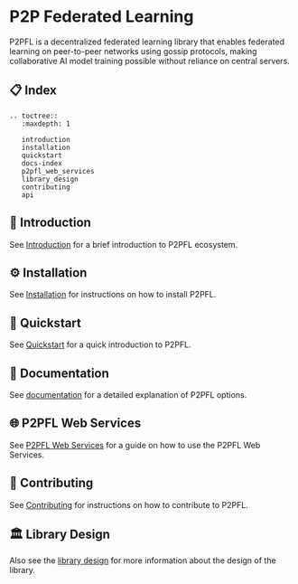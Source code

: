 # P2P Federated Learning

P2PFL is a decentralized federated learning library that enables federated learning on peer-to-peer networks using gossip protocols, making collaborative AI model training possible without reliance on central servers.

## 📋 Index

```{eval-rst}
.. toctree::
   :maxdepth: 1

   introduction
   installation
   quickstart
   docs-index
   p2pfl_web_services
   library_design
   contributing
   api
```


## 📘 Introduction

See [Introduction](introduction.md) for a brief introduction to P2PFL ecosystem.

## ⚙️ Installation

See [Installation](installation.md) for instructions on how to install P2PFL.

## 🚀 Quickstart

See [Quickstart](quickstart.md) for a quick introduction to P2PFL.

## 📖 Documentation

See [documentation](docs-index.md) for a detailed explanation of P2PFL options.

## 🌐 P2PFL Web Services

See [P2PFL Web Services](p2pfl_ws.md) for a guide on how to use the P2PFL Web Services.

## 👫 Contributing

See [Contributing](contributing.md) for instructions on how to contribute to P2PFL.

## 🏛️ Library Design

Also see the [library design](library_design.md) for more information about the design of the library.


